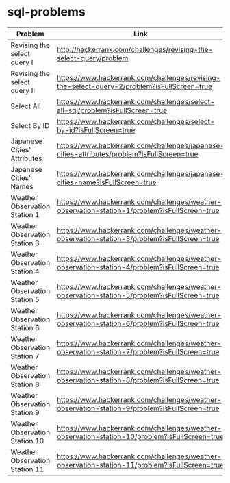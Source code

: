 # sql-problems

| Problem                        | Link                                                                                           |
|--------------------------------|------------------------------------------------------------------------------------------------|
| Revising the select query I    | http://hackerrank.com/challenges/revising-the-select-query/problem                             |
| Revising the select query II   | https://www.hackerrank.com/challenges/revising-the-select-query-2/problem?isFullScreen=true    |
| Select All                     | https://www.hackerrank.com/challenges/select-all-sql/problem?isFullScreen=true                 |
| Select By ID                   | https://www.hackerrank.com/challenges/select-by-id?isFullScreen=true                           |
| Japanese Cities' Attributes    | https://www.hackerrank.com/challenges/japanese-cities-attributes/problem?isFullScreen=true     |
| Japanese Cities' Names         | https://www.hackerrank.com/challenges/japanese-cities-name?isFullScreen=true                   |
| Weather Observation Station 1  | https://www.hackerrank.com/challenges/weather-observation-station-1/problem?isFullScreen=true  |
| Weather Observation Station 3  | https://www.hackerrank.com/challenges/weather-observation-station-3/problem?isFullScreen=true  |
| Weather Observation Station 4  | https://www.hackerrank.com/challenges/weather-observation-station-4/problem?isFullScreen=true  |
| Weather Observation Station 5  | https://www.hackerrank.com/challenges/weather-observation-station-5/problem?isFullScreen=true  |
| Weather Observation Station 6  | https://www.hackerrank.com/challenges/weather-observation-station-6/problem?isFullScreen=true  |
| Weather Observation Station 7  | https://www.hackerrank.com/challenges/weather-observation-station-7/problem?isFullScreen=true  |
| Weather Observation Station 8  | https://www.hackerrank.com/challenges/weather-observation-station-8/problem?isFullScreen=true  |
| Weather Observation Station 9  | https://www.hackerrank.com/challenges/weather-observation-station-9/problem?isFullScreen=true  |
| Weather Observation Station 10 | https://www.hackerrank.com/challenges/weather-observation-station-10/problem?isFullScreen=true |
| Weather Observation Station 11 | https://www.hackerrank.com/challenges/weather-observation-station-11/problem?isFullScreen=true |
